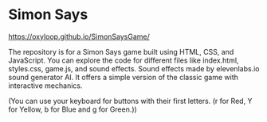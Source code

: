 # Simon Says

https://oxyloop.github.io/SimonSaysGame/

The repository is for a Simon Says game built using HTML, CSS, and JavaScript. You can explore the code for different files like index.html, styles.css, game.js, and sound effects. Sound effects made by elevenlabs.io sound generator AI. It offers a simple version of the classic game with interactive mechanics.

(You can use your keyboard for buttons with their first letters. (r for Red, Y for Yellow, b for Blue and g for Green.))
